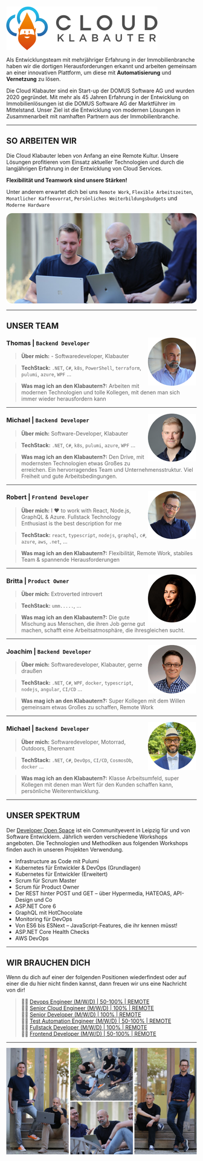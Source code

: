![CloudKlabauter](images/logo.png)

Als Entwicklungsteam mit mehrjähriger Erfahrung in der Immobilienbranche haben wir die dortigen Herausforderungen erkannt und arbeiten gemeinsam an einer innovativen Plattform, um diese mit **Automatisierung** und **Vernetzung** zu lösen.

Die Cloud Klabauter sind ein Start-up der DOMUS Software AG und wurden 2020 gegründet. Mit mehr als 45 Jahren Erfahrung in der Entwicklung on Immobilienlösungen ist die DOMUS Software AG der Marktführer im Mittelstand. Unser Ziel ist die Entwicklung von modernen Lösungen in Zusammenarbeit mit namhaften Partnern aus der Immobilienbranche.

---

## SO ARBEITEN WIR

Die Cloud Klabauter leben von Anfang an eine Remote Kultur.
Unsere Lösungen profitieren vom Einsatz aktueller Technologien und durch die langjährigen Erfahrung in der Entwicklung von Cloud Services.

**Flexibilität und Teamwork sind unsere Stärken!**

Unter anderem erwartet dich bei uns `Remote Work`, `Flexible Arbeitszeiten`, `Monatlicher Kaffeevorrat`, `Persönliches Weiterbildungsbudgets` und `Moderne Hardware`

![Work](images/work.png)

---

## UNSER TEAM

<img style="float: right;padding: 2px" src="images/thomas.png" alt="Thomas" width="127" align="right"/>

### Thomas | `Backend Developer`

> **Über mich:** - Softwaredeveloper, Klabauter

> **TechStack:** `.NET`, `C#`, `k8s`, `PowerShell`, `terraform`, `pulumi`, `azure`, `WPF` ...

> **Was mag ich an den Klabautern?:** Arbeiten mit modernen Technologien und tolle Kollegen, mit denen man sich immer wieder herausfordern kann

---

<img style="float: right;padding: 2px" src="images/michael.png" alt="Michael" width="127" align="right"/>

### Michael | `Backend Developer`

> **Über mich:** Software-Developer, Klabauter

> **TechStack:** `.NET`, `C#`, `k8s`, `pulumi`, `azure`, `WPF` ...

> **Was mag ich an den Klabautern?:** Den Drive, mit modernsten Technologien etwas Großes zu erreichen. Ein hervorragendes Team und Unternehmensstruktur. Viel Freiheit und gute Arbeitsbedingungen.

---

<img style="float: right;padding: 2px" src="images/robert.png" alt="Robert" width="127" align="right"/>

### Robert | `Frontend Developer`

> **Über mich:** I ❤️ to work with React, Node.js, GraphQL & Azure. Fullstack Technology Enthusiast is the best description for me

> **TechStack:** `react`, `typescript`, `nodejs`, `graphql`, `c#`, `azure`, `aws`, `.net`, ...

> **Was mag ich an den Klabautern?:** Flexibilität, Remote Work, stabiles Team & spannende Herausforderungen

---

<img style="float: right;padding: 2px" src="images/britta.png" alt="Britta" width="127" align="right"/>

### Britta | `Product Owner`

> **Über mich:** Extroverted introvert

> **TechStack:** `umm.....`, ...

> **Was mag ich an den Klabautern?:** Die gute Mischung aus Menschen, die ihren Job gerne gut machen, schafft eine Arbeitsatmosphäre, die ihresgleichen sucht.

---

<img style="float: right;padding: 2px" src="images/joachim.png" alt="Joachim" width="127" align="right"/>

### Joachim | `Backend Developer`

> **Über mich:** Softwaredeveloper, Klabauter, gerne draußen

> **TechStack:** `.NET`, `C#`, `WPF`, `docker`, `typescript`, `nodejs`, `angular`, `CI/CD` ...

> **Was mag ich an den Klabautern?:** Super Kollegen mit dem Willen gemeinsam etwas Großes zu schaffen, Remote Work

---

<img style="float: right;padding: 2px" src="images/michaelw.png" alt="Michael" width="127" align="right"/>

### Michael | `Backend Developer`

> **Über mich:** Softwaredeveloper, Motorrad, Outdoors, Eherenamt

> **TechStack:** `.NET`, `C#`, `DevOps`, `CI/CD`, `CosmosDb`, `docker` ...

> **Was mag ich an den Klabautern?:** Klasse Arbeitsumfeld, super Kollegen mit denen man Wert für den Kunden schaffen kann, persönliche Weiterentwicklung.

---

## UNSER SPEKTRUM

Der [Developer Open Space](https://devopenspace.de) ist ein Communityevent in Leipzig für und von Software Entwicklern. Jährlich werden verschiedene Workshops angeboten. Die Technologien und Methodiken aus folgenden Workshops finden auch in unseren Projekten Verwendung.

- Infrastructure as Code mit Pulumi
- Kubernetes für Entwickler & DevOps (Grundlagen)
- Kubernetes für Entwickler (Erweitert)
- Scrum für Scrum Master
- Scrum für Product Owner
- Der REST hinter POST und GET – über Hypermedia, HATEOAS, API-Design und Co
- ASP.NET Core 6
- GraphQL mit HotChocolate
- Monitoring für DevOps
- Von ES6 bis ESNext – JavaScript-Features, die ihr kennen müsst!
- ASP.NET Core Health Checks
- AWS DevOps

---

## WIR BRAUCHEN DICH

Wenn du dich auf einer der folgenden Positionen wiederfindest oder auf einer die du hier nicht finden kannst, dann freuen wir uns eine Nachricht von dir!

> 🧑‍💻 [Devops Engineer (M/W/D) | 50-100% | REMOTE](DEVOPS_ENGINEER.md)  
> 🧑‍💻 [Senior Cloud Engineer (M/W/D) | 100% | REMOTE](SENIOR_CLOUD_ENGINEER.md)  
> 🧑‍💻 [Senior Developer (M/W/D) | 100% | REMOTE](SENIOR_DEVELOPER.md)  
> 🧑‍💻 [Test Automation Engineer (M/W/D) | 50-100% | REMOTE](TEST_AUTOMATION_ENGINEER.md)  
> 🧑‍💻 [Fullstack Developer (M/W/D) | 100% | REMOTE](FULLSTACK_DEVELOPER.md)  
> 🧑‍💻 [Frontend Developer (M/W/D) | 50-100% | REMOTE](FRONTEND_DEVELOPER.md)

---

![Team](images/team.png)
